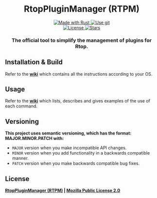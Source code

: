 <!--suppress HtmlDeprecatedAttribute -->
<div align="center">
    <h1>
        <strong>RtopPluginManager (RTPM)</strong>
    </h1>
</div>
<div align="center">
    <a href="https://www.rust-lang.org/">
        <img src="https://img.shields.io/badge/Rust-000000?style=for-the-badge&logo=rust&logoColor=white" alt="Made with Rust">
    </a>
    <a href="https://github.com/RtopRS/RtopPluginManager">
        <img src="https://img.shields.io/badge/Git-F05032?style=for-the-badge&logo=git&logoColor=white" alt="Use git">
    </a>
    <br>
    <a href="https://github.com/RtopRS/RtopPluginManager/blob/main/LICENSE">
        <img src="https://img.shields.io/github/license/RtopRS/RtopPluginManager?style=for-the-badge" alt="License">
    </a>
    <a href="https://github.com/RtopRS/RtopPluginManager">
        <img src="https://img.shields.io/github/stars/RtopRS/RtopPluginManager?style=for-the-badge" alt="Stars">
    </a>
</div>
<div align="center">
    <h3>
        <strong>The official tool to simplify the management of plugins for Rtop.</strong>
    </h3>
</div>

## Installation & Build
Refer to the [**wiki**](https://github.com/RtopRS/RtopPluginManager/wiki/Installation) which contains all the instructions according to your OS.

## Usage
Refer to the [**wiki**](https://github.com/RtopRS/RtopPluginManager/wiki/Use) which lists, describes and gives examples of the use of each command.

## Versioning
**This project uses semantic versioning, which has the format: MAJOR.MINOR.PATCH with:**
* `MAJOR` version when you make incompatible API changes.
* `MINOR` version when you add functionality in a backwards compatible manner.
* `PATCH` version when you make backwards compatible bug fixes.

## License
**[RtopPluginManager (RTPM)](https://github.com/RtopRS/RtopPluginManager) | [Mozilla Public License 2.0](https://github.com/RtopRS/RtopPluginManager/blob/main/LICENSE)**